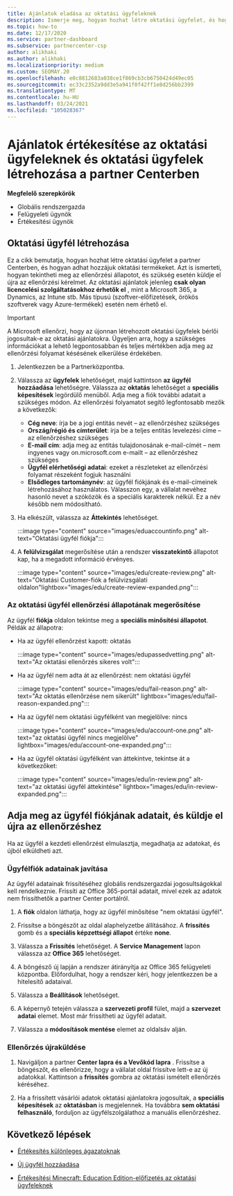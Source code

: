 ```yaml
---
title: Ajánlatok eladása az oktatási ügyfeleknek
description: Ismerje meg, hogyan hozhat létre oktatási ügyfelet, és hogyan adhat hozzájuk ajánlatokat a partner Centerben. Magában foglalja az oktatási ügyfél ellenőrzési állapotának megerősítését.
ms.topic: how-to
ms.date: 12/17/2020
ms.service: partner-dashboard
ms.subservice: partnercenter-csp
author: alikhaki
ms.author: alikhaki
ms.localizationpriority: medium
ms.custom: SEOMAY.20
ms.openlocfilehash: e0c8812683a038ce1f869cb3cb6750424d49ec05
ms.sourcegitcommit: ec33c2352a9dd3e5a941f0f42ff1e8d256bb2399
ms.translationtype: MT
ms.contentlocale: hu-HU
ms.lasthandoff: 03/24/2021
ms.locfileid: "105028367"
---
```

# <a name="how-to-sell-offers-to-education-customers-and-how-to-create-an-education-customer-in-partner-center"></a>Ajánlatok értékesítése az oktatási ügyfeleknek és oktatási ügyfelek létrehozása a partner Centerben

**Megfelelő szerepkörök**

- Globális rendszergazda
- Felügyeleti ügynök
- Értékesítési ügynök

## <a name="create-an-education-customer"></a>Oktatási ügyfél létrehozása

Ez a cikk bemutatja, hogyan hozhat létre oktatási ügyfelet a partner Centerben, és hogyan adhat hozzájuk oktatási termékeket. Azt is ismerteti, hogyan tekintheti meg az ellenőrzési állapotot, és szükség esetén küldje el újra az ellenőrzési kérelmet. Az oktatási ajánlatok jelenleg **csak olyan licencelési szolgáltatásokhoz érhetők el** , mint a Microsoft 365, a Dynamics, az Intune stb. Más típusú (szoftver-előfizetések, örökös szoftverek vagy Azure-termékek) esetén nem érhető el.

> [!IMPORTANT]
> A Microsoft ellenőrzi, hogy az újonnan létrehozott oktatási ügyfelek bérlői jogosultak-e az oktatási ajánlatokra.  Ügyeljen arra, hogy a szükséges információkat a lehető legpontosabban és teljes mértékben adja meg az ellenőrzési folyamat késésének elkerülése érdekében.

1. Jelentkezzen be a Partnerközpontba.

2. Válassza az **ügyfelek** lehetőséget, majd kattintson **az ügyfél hozzáadása** lehetőségre. Válassza az **oktatás** lehetőséget a **speciális képesítések** legördülő menüből.  Adja meg a fiók további adatait a szükséges módon.  Az ellenőrzési folyamatot segítő legfontosabb mezők a következők:

   - **Cég neve**: írja be a jogi entitás nevét – az ellenőrzéshez szükséges
   - **Ország/régió és címterület**: írja be a teljes entitás levelezési címe – az ellenőrzéshez szükséges
   - **E-mail cím**: adja meg az entitás tulajdonosának e-mail-címét – nem ingyenes vagy on.microsoft.com e-mailt – az ellenőrzéshez szükséges
   - **Ügyfél elérhetőségi adatai**: ezeket a részleteket az ellenőrzési folyamat részeként fogjuk használni
   - **Elsődleges tartománynév**: az ügyfél fiókjának és e-mail-címeinek létrehozásához használatos.  Válasszon egy, a vállalat nevéhez hasonló nevet a szóközök és a speciális karakterek nélkül.  Ez a név később nem módosítható.

3. Ha elkészült, válassza az **Áttekintés** lehetőséget.

   :::image type="content" source="images/eduaccountinfo.png" alt-text="Oktatási ügyfél fiókja":::

4. A **felülvizsgálat** megerősítése után a rendszer **visszatekintő** állapotot kap, ha a megadott információ érvényes. 

    :::image type="content" source="images/edu/create-review.png" alt-text="Oktatási Customer-fiók a felülvizsgálati oldalon"lightbox="images/edu/create-review-expanded.png":::

### <a name="confirm-your-education-customers-verification-status"></a>Az oktatási ügyfél ellenőrzési állapotának megerősítése

Az ügyfél **fiókja** oldalon tekintse meg a **speciális minősítési állapotot**.
Példák az állapotra:

- Ha az ügyfél ellenőrzést kapott: oktatás

   :::image type="content" source="images/edupassedvetting.png" alt-text="Az oktatási ellenőrzés sikeres volt":::

- Ha az ügyfél nem adta át az ellenőrzést: nem oktatási ügyfél

   :::image type="content" source="images/edu/fail-reason.png" alt-text="Az oktatás ellenőrzése nem sikerült" lightbox="images/edu/fail-reason-expanded.png":::

- Ha az ügyfél nem oktatási ügyfélként van megjelölve: nincs

   :::image type="content" source="images/edu/account-one.png" alt-text="az oktatási ügyfél nincs megjelölve" lightbox="images/edu/account-one-expanded.png":::

- Ha az ügyfél oktatási ügyfélként van áttekintve, tekintse át a következőket:

    :::image type="content" source="images/edu/in-review.png" alt-text="az oktatási ügyfél áttekintése" lightbox="images/edu/in-review-expanded.png":::

## <a name="correct-the-customer-account-info-and-resubmit-for-verification"></a>Adja meg az ügyfél fiókjának adatait, és küldje el újra az ellenőrzéshez

Ha az ügyfél a kezdeti ellenőrzést elmulasztja, megadhatja az adatokat, és újból elküldheti azt.

### <a name="correct-the-customer-account-information"></a>Ügyfélfiók adatainak javítása

Az ügyfél adatainak frissítéséhez globális rendszergazdai jogosultságokkal kell rendelkeznie. Frissíti az Office 365-portál adatait, mivel ezek az adatok nem frissíthetők a partner Center portálról.

1. A **fiók** oldalon láthatja, hogy az ügyfél minősítése "nem oktatási ügyfél".

2. Frissítse a böngészőt az oldal alaphelyzetbe állításához. A **frissítés** gomb és a **speciális képzettségi állapot** értéke **none**.

3. Válassza a **Frissítés** lehetőséget. A **Service Management** lapon válassza az **Office 365** lehetőséget.

4. A böngésző új lapján a rendszer átirányítja az Office 365 felügyeleti központba. Előfordulhat, hogy a rendszer kéri, hogy jelentkezzen be a hitelesítő adataival.

5. Válassza a **Beállítások** lehetőséget.

6. A képernyő tetején válassza a **szervezeti profil** fület, majd a **szervezet adatai** elemet. Most már frissítheti az ügyfél adatait.

7. Válassza a **módosítások mentése** elemet az oldalsáv alján.  

### <a name="resubmit-for-verification"></a>Ellenőrzés újraküldése

1. Navigáljon a partner **Center lapra és a Vevőkód lapra** . Frissítse a böngészőt, és ellenőrizze, hogy a vállalat oldal frissítve lett-e az új adatokkal. Kattintson a **frissítés** gombra az oktatási ismételt ellenőrzés kéréséhez.

2. Ha a frissített vásárlói adatok oktatási ajánlatokra jogosultak, a **speciális képesítések** az **oktatásban** is megjelennek. Ha továbbra **sem oktatási felhasználó**, forduljon az ügyfélszolgálathoz a manuális ellenőrzéshez.

## <a name="next-steps"></a>Következő lépések

- [Értékesítés különleges ágazatoknak](get-special-pricing-for-offers.md)

- [Új ügyfél hozzáadása](add-a-new-customer.md)

- [Értékesítési Minecraft: Education Edition-előfizetés az oktatási ügyfeleknek](minecraft-subscriptions.md)
